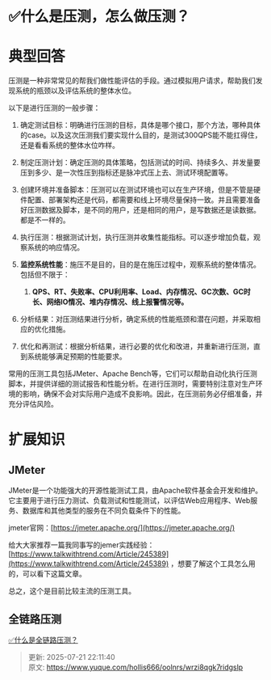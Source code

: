 # ✅什么是压测，怎么做压测？

# 典型回答


压测是一种非常常见的帮我们做性能评估的手段。通过模拟用户请求，帮助我们发现系统的瓶颈以及评估系统的整体水位。



以下是进行压测的一般步骤：



1. 确定测试目标：明确进行压测的目标，具体是哪个接口，那个方法，哪种具体的case。以及这次压测我们要实现什么目的，是测试300QPS能不能扛得住，还是看看系统的整体水位咋样。



2. 制定压测计划：确定压测的具体策略，包括测试的时间、持续多久、并发量要压到多少、是一次性压到指标还是脉冲式压上去、测试环境配置等。



3. 创建环境并准备脚本：压测可以在测试环境也可以在生产环境，但是不管是硬件配置、部署架构还是代码，都需要和线上环境尽量保持一致。并且需要准备好压测数据及脚本，是不同的用户，还是相同的用户，是写数据还是读数据。都是不一样的。



4. 执行压测：根据测试计划，执行压测并收集性能指标。可以逐步增加负载，观察系统的响应情况。



5. **监控系统性能**：施压不是目的，目的是在施压过程中，观察系统的整体情况。包括但不限于：
    1. **QPS、RT、失败率、CPU利用率、Load、内存情况、GC次数、GC时长、网络IO情况、堆内存情况、线上报警情况等。**



6. 分析结果：对压测结果进行分析，确定系统的性能瓶颈和潜在问题，并采取相应的优化措施。



7. 优化和再测试：根据分析结果，进行必要的优化和改进，并重新进行压测，直到系统能够满足预期的性能要求。



常用的压测工具包括JMeter、Apache Bench等，它们可以帮助自动化执行压测脚本，并提供详细的测试报告和性能分析。在进行压测时，需要特别注意对生产环境的影响，确保不会对实际用户造成不良影响。因此，在压测前务必仔细准备，并充分评估风险。



# 扩展知识


## JMeter


JMeter是一个功能强大的开源性能测试工具，由Apache软件基金会开发和维护。它主要用于进行压力测试、负载测试和性能测试，以评估Web应用程序、Web服务、数据库和其他类型的服务在不同负载条件下的性能。



jmeter官网：[https://jmeter.apache.org/](https://jmeter.apache.org/)



给大大家推荐一篇我同事写的jemer实践经验：[https://www.talkwithtrend.com/Article/245389](https://www.talkwithtrend.com/Article/245389)  ，想要了解这个工具怎么用的，可以看下这篇文章。



总之，这个是目前比较主流的压测工具。



## 全链路压测


[✅什么是全链路压测？](https://www.yuque.com/hollis666/oolnrs/igx3g283upzhgpm4)



> 更新: 2025-07-21 22:11:40  
> 原文: <https://www.yuque.com/hollis666/oolnrs/wrzi8qgk7ridgslp>